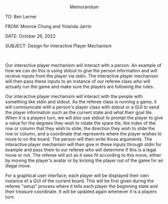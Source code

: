 <div style="text-align: center;">Memorandum</div>

TO: Ben Lerner

FROM: Monroe Chung and Yolanda Jarrin

DATE: October 26, 2022

SUBJECT: Design for Interactive Player Mechanism

&nbsp;&nbsp;&nbsp;&nbsp;


Our interactive player mechanism will interact with a person. An example of how we can do this
is using stdout to give the person information and will receive inputs from the player via stdin. 
The interactive player mechanism will then pass these inputs to an instance
of our referee class who will actually run the game and make sure the players are following the rules.


Our interactive player mechanism will interact with the people with something like stdin and stdout. 
As the referee class is running a game, it will communicate with a person's player class with stdout or a GUI to send the 
player information such as the current state and what their goal tile. 
When it is a players turn, we will also use stdout to prompt the player to give 
a value for the degrees they wish to rotate the spare tile, the index of the row or column
that they wish to slide, the direction they wish to slide the row or column, and a coordinate that represents
where the player wishes to move to on the board. The person will then write those arguments.
The interactive player mechanism will then give in these inputs through stdin for example and 
pass them to our referee who will determine if this is a legal move or not. The referee
will act as it sees fit according to this move, either by moving the player's avatar 
or by kicking the player out of the game for an illegal move.

For a graphical user interface, each player will be displayed their own instance of a GUI 
of the current board. This will be first given during
the referee "setup" process where it tells each player the beginning state and their treasure coordinate.
It will be updated again whenever it is a players turn.

